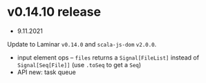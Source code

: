 # v0.14.10 release

* 9.11.2021

Update to Laminar `v0.14.0` and `scala-js-dom` `v2.0.0`.

* input element ops – `files` returns a `Signal[FileList]` instead of `Signal[Seq[File]]` (use `.toSeq` to get a `Seq`)
* API new: task queue
